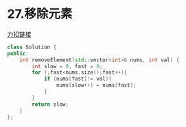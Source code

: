 # 27.移除元素

[力扣链接](https://leetcode.cn/problems/remove-element/description/)

```cpp
class Solution {
public:
    int removeElement(std::vector<int>& nums, int val) {
        int slow = 0, fast = 0;
        for (;fast<nums.size();fast++){
            if (nums[fast]!= val){
                nums[slow++] = nums[fast];
            }
        }
        return slow;
    }
};
```